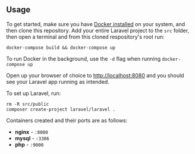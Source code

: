 ## Usage

To get started, make sure you have [Docker installed](https://docs.docker.com/docker-for-mac/install/) on your system, and then clone this repository. Add your entire Laravel project to the `src` folder, then open a terminal and from this cloned respository's root run:

```
docker-compose build && docker-compose up
```

To run Docker in the background, use the `-d` flag when running `docker-compose up`

Open up your browser of choice to [http://localhost:8080](http://localhost:8080) and you should see your Laravel app running as intended. 

To set up Laravel, run:

```
rm -R src/public
composer create-project laravel/laravel .
```

Containers created and their ports are as follows:

- **nginx** - `:8080`
- **mysql** - `:3306`
- **php** - `:9000`
